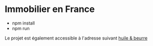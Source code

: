 # Immobilier en France

* npm install
* npm run

Le projet est également accessible à l'adresse suivant [huile & beurre](https://huilebeurre.herokuapp.com/)
